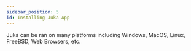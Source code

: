 ```yaml
---
sidebar_position: 5
id: Installing Juka App
---
```


Juka can be ran on many platforms including Windows, MacOS, Linux, FreeBSD, Web Browsers, etc.